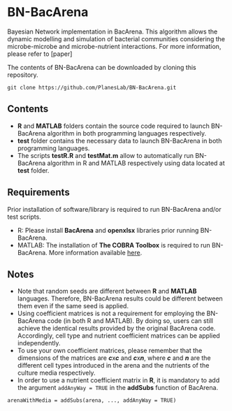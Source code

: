 # BN-BacArena
Bayesian Network implementation in BacArena. This algorithm allows the dynamic modelling and simulation of bacterial communities considering the microbe-microbe and microbe-nutrient interactions. For more information, please refer to [paper]

The contents of BN-BacArena can be downloaded by cloning this repository.
```
git clone https://github.com/PlanesLab/BN-BacArena.git
```

## Contents
- **R** and **MATLAB** folders contain the source code required to launch BN-BacArena algorithm in both programming languages respectively.
- **test** folder contains the necessary data to launch BN-BacArena in both programming languages.
- The scripts **testR.R** and **testMat.m** allow to automatically run BN-BacArena algorithm in R and MATLAB respectively using data located at **test** folder.

## Requirements
Prior installation of software/library is required to run BN-BacArena and/or test scripts.
- R: Please install **BacArena** and **openxlsx** libraries prior running BN-BacArena.
- MATLAB: The installation of **The COBRA Toolbox** is required to run BN-BacArena. More information available [here](https://opencobra.github.io/cobratoolbox/latest/installation.html).

## Notes
- Note that random seeds are different between **R** and **MATLAB** languages. Therefore, BN-BacArena results could be different between them even if the same seed is applied.
- Using coefficient matrices is not a requirement for employing the BN-BacArena code (in both R and MATLAB). By doing so, users can still achieve the identical results provided by the original BacArena code. Accordingly, cell type and nutrient coefficient matrices can be applied independently.
- To use your own coefficient matrices, please remember that the dimensions of the matrices are ***c***x***c*** and ***c***x***n***, where ***c*** and ***n*** are the different cell types introduced in the arena and the nutrients of the culture media respectively.
- In order to use a nutrient coefficient matrix in **R**, it is mandatory to add the argument ```addAnyWay = TRUE``` in the **addSubs** function of BacArena.
```
arenaWithMedia = addSubs(arena, ..., addAnyWay = TRUE)
```
